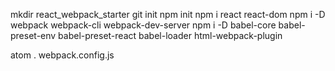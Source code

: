 mkdir react_webpack_starter
git init
npm init
npm i react react-dom
npm i -D webpack webpack-cli webpack-dev-server
npm i -D babel-core babel-preset-env babel-preset-react babel-loader html-webpack-plugin

atom .
webpack.config.js
